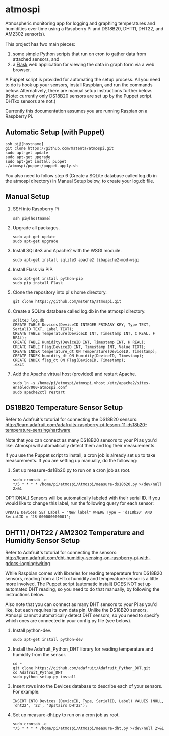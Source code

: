 atmospi
=======

Atmospheric monitoring app for logging and graphing temperatures and humidities
over time using a Raspberry Pi and DS18B20, DHT11, DHT22, and AM2302 sensor(s).

This project has two main pieces:

1. some simple Python scripts that run on cron to gather data from attached
   sensors, and
2. a [Flask](http://flask.pocoo.org) web application for viewing the data in
   graph form via a web browser.

A Puppet script is provided for automating the setup process. All you need to
do is hook up your sensors, install Raspbian, and run the commands below.
Alternatively, there are manual setup instructions further below. (Note:
currently only DS18B20 sensors are set up by the Puppet script. DHTxx sensors
are not.)

Currently this documentation assumes you are running Raspian on a Raspberry Pi.

Automatic Setup (with Puppet)
-------------------------------

    ssh pi@[hostname]
    git clone https://github.com/mstenta/atmospi.git
    sudo apt-get update
    sudo apt-get upgrade
    sudo apt-get install puppet
    ./atmospi/puppet/puppet-apply.sh

You also need to follow step 6 (Create a SQLite database called log.db in the
atmospi directory) in Manual Setup below, to create your log.db file.

Manual Setup
------------

1) SSH into Raspberry Pi

    ```
    ssh pi@[hostname]
    ```

2) Upgrade all packages.

    ```
    sudo apt-get update
    sudo apt-get upgrade
    ```

3) Install SQLite3 and Apache2 with the WSGI moduile.

     ```
   sudo apt-get install sqlite3 apache2 libapache2-mod-wsgi
    ```

4) Install Flask via PIP.

    ```
    sudo apt-get install python-pip
    sudo pip install Flask
    ```

5) Clone the repository into pi's home directory.

    ```
    git clone https://github.com/mstenta/atmospi.git
    ```

6) Create a SQLite database called log.db in the atmospi directory.

    ```
    sqlite3 log.db
    CREATE TABLE Devices(DeviceID INTEGER PRIMARY KEY, Type TEXT, SerialID TEXT, Label TEXT);
    CREATE TABLE Temperature(DeviceID INT, Timestamp INT, C REAL, F REAL);
    CREATE TABLE Humidity(DeviceID INT, Timestamp INT, H REAL);
    CREATE TABLE Flag(DeviceID INT, Timestamp INT, Value TEXT);
    CREATE INDEX temperature_dt ON Temperature(DeviceID, Timestamp);
    CREATE INDEX humidity_dt ON Humidity(DeviceID, Timestamp);
    CREATE INDEX flag_dt ON Flag(DeviceID, Timestamp);
    .exit
    ```

7) Add the Apache virtual host (provided) and restart Apache.

    ```
    sudo ln -s /home/pi/atmospi/atmospi.vhost /etc/apache2/sites-enabled/000-atmospi.conf
    sudo apache2ctl restart
    ```

DS18B20 Temperature Sensor Setup
--------------------------------

Refer to Adafruit's tutorial for connecting the DS18B20 sensors:
http://learn.adafruit.com/adafruits-raspberry-pi-lesson-11-ds18b20-temperature-sensing/hardware

Note that you can connect as many DS18B20 sensors to your Pi as you'd like.
Atmospi will automatically detect them and log their measurements.

If you use the Puppet script to install, a cron job is already set up to take
measurements. If you are setting up manually, do the following:

1) Set up measure-ds18b20.py to run on a cron job as root.

    ```
    sudo crontab -e
    */5 * * * * /home/pi/atmospi/Atmospi/measure-ds18b20.py >/dev/null 2>&1
    ```

OPTIONAL) Sensors will be automatically labeled with their serial ID. If you
would like to change this label, run the following query for each sensor:

    UPDATE Devices SET Label = "New label" WHERE Type = 'ds18b20' AND SerialID = '28-000000000001';

DHT11 / DHT22 / AM2302 Temperature and Humidity Sensor Setup
------------------------------------------------------------

Refer to Adafruit's tutorial for connecting the sensors:
http://learn.adafruit.com/dht-humidity-sensing-on-raspberry-pi-with-gdocs-logging/wiring

While Raspbian comes with libraries for reading temperature from DS18B20
sensors, reading from a DHTxx humidity and temperature sensor is a little more
involved. The Puppet script (automatic install) DOES NOT set up automated DHT
reading, so you need to do that manually, by following the instructions below.

Also note that you can connect as many DHT sensors to your Pi as you'd like,
but each requires its own data pin. Unlike the DS18B20 sensors, Atmospi cannot
automatically detect DHT sensors, so you need to specify which ones are
connected in your config.py file (see below).

1) Install python-dev.

    ```
    sudo apt-get install python-dev
    ```

2) Install the Adafruit_Python_DHT library for reading temperature and humidity
   from the sensor.

    ```
    cd ~
    git clone https://github.com/adafruit/Adafruit_Python_DHT.git
    cd Adafruit_Python_DHT
    sudo python setup.py install
    ```

3) Insert rows into the Devices database to describe each of your sensors. For
   example:

    ```
    INSERT INTO Devices (DeviceID, Type, SerialID, Label) VALUES (NULL, 'dht22', '22', 'Upstairs DHT22');
    ```

4) Set up measure-dht.py to run on a cron job as root.

    ```
    sudo crontab -e
    */5 * * * * /home/pi/atmospi/Atmospi/measure-dht.py >/dev/null 2>&1
    ```

